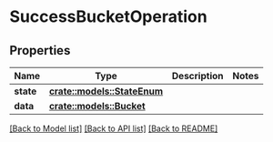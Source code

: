 # SuccessBucketOperation

## Properties

Name | Type | Description | Notes
------------ | ------------- | ------------- | -------------
**state** | [**crate::models::StateEnum**](StateEnum.md) |  | 
**data** | [**crate::models::Bucket**](Bucket.md) |  | 

[[Back to Model list]](../README.md#documentation-for-models) [[Back to API list]](../README.md#documentation-for-api-endpoints) [[Back to README]](../README.md)


